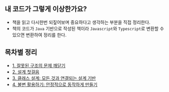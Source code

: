 ## 내 코드가 그렇게 이상한가요?

-   책을 읽고 다시한번 되짚어보며 중요하다고 생각하는 부분을 직접 정리한다.
-   책의 코드가 `Java` 기반으로 작성된 책이라 `Javascript`와 `Typescript`로 변환할 수 있으면 변환하여 정리를 한다.

## 목차별 정리

-   [1. 잘못된 구조의 문제 깨닫기](./1.%20잘못된%20구조의%20문제%20깨닫기/)
-   [2. 설계 첫걸음](./2.%20설계%20첫걸음/)
-   [3. 클래스 설계: 모든 것과 연결되는 설계 기반](./3.%20클래스%20설계_모든%20것과%20연결되는%20설계%20기반/)
-   [4. 불변 활용하기: 안정적으로 동작하게 만들기](./4.%20불변%20활용하기_안정적으로%20동작하게%20만들기/)
